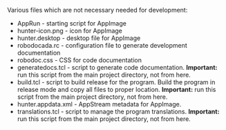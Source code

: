 Various files which are not necessary needed for development:

* AppRun             - starting script for AppImage
* hunter-icon.png    - icon for AppImage
* hunter.desktop     - desktop file for AppImage
* robodocada.rc      - configuration file to generate development documentation
* robodoc.css        - CSS for code documentation
* generatedocs.tcl   - script to generate code documentation. **Important:** run
                       this script from the main project directory, not from
                       here.
* build.tcl          - script to build release for the program. Build the
                       program in release mode and copy all files to proper
                       location. **Important:** run this script from the
                       main project directory, not from here.
* hunter.appdata.xml - AppStream metadata for AppImage.
* translations.tcl   - script to manage the program translations. **Important:**
                       run this script from the main project directory, not
                       from here.
